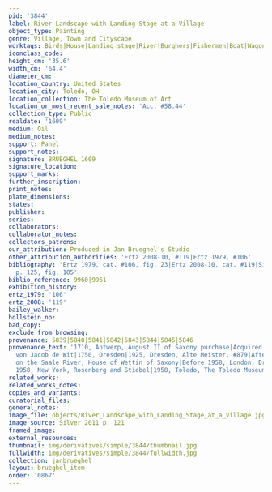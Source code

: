```yaml
---
pid: '3844'
label: River Landscape with Landing Stage at a Village
object_type: Painting
genre: Village, Town and Cityscape
worktags: Birds|House|Landing stage|River|Burghers|Fishermen|Boat|Wagon
iconclass_code:
height_cm: '35.6'
width_cm: '64.4'
diameter_cm:
location_country: United States
location_city: Toledo, OH
location_collection: The Toledo Museum of Art
location_or_most_recent_sale_notes: 'Acc. #58.44'
collection_type: Public
realdate: '1609'
medium: Oil
medium_notes:
support: Panel
support_notes:
signature: BRUEGHEL 1609
signature_location:
support_marks:
further_inscription:
print_notes:
plate_dimensions:
states:
publisher:
series:
collaborators:
collaborator_notes:
collectors_patrons:
our_attribution: Produced in Jan Brueghel's Studio
other_attribution_authorities: 'Ertz 2008-10, #119|Ertz 1979, #106'
bibliography: 'Ertz 1979, cat. #106, fig. 23|Ertz 2008-10, cat. #119|Silver 2011,
  p. 125, fig. 105'
biblio_reference: 9960|9961
exhibition_history:
ertz_1979: '106'
ertz_2008: '119'
bailey_walker:
hollstein_no:
bad_copy:
exclude_from_browsing:
provenance: 5839|5840|5841|5842|5843|5844|5845|5846
provenance_text: '1710, Antwerp, August II of Saxony purchase|Acquired by Raschke
  von Jacob de Wit|1750, Dresden|1925, Dresden, Alte Meister, #879|After 1925, Halle
  on the Saale River, House of Wettin of Saxony|Before 1958, London, Drey |Around
  1958, New York, Rosenberg and Stiebel|1958, Toledo, The Toledo Museum of Art'
related_works:
related_works_notes:
copies_and_variants:
curatorial_files:
general_notes:
image_file: objects/River_Landscape_with_Landing_Stage_at_a_Village.jpg
image_source: Silver 2011 p. 121
framed_image:
external_resources:
thumbnail: img/derivatives/simple/3844/thumbnail.jpg
fullwidth: img/derivatives/simple/3844/fullwidth.jpg
collection: janbrueghel
layout: brueghel_item
order: '0867'
---
```

